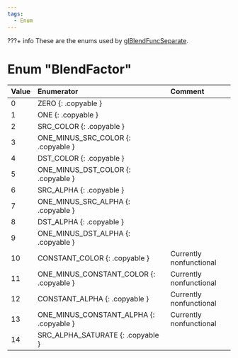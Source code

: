 ```yaml
---
tags:
  - Enum
---
```


???+ info
These are the enums used by [glBlendFuncSeparate](https://registry.khronos.org/OpenGL-Refpages/gl2.1/xhtml/glBlendFuncSeparate.xml).

# Enum "BlendFactor"
|Value|Enumerator|Comment|
|:--|:--|:--|
|0 |ZERO {: .copyable } |  |
|1 |ONE {: .copyable } |  |
|2 |SRC_COLOR {: .copyable } |  |
|3 |ONE_MINUS_SRC_COLOR {: .copyable } |  |
|4 |DST_COLOR {: .copyable } |  |
|5 |ONE_MINUS_DST_COLOR {: .copyable } |  |
|6 |SRC_ALPHA {: .copyable } |  |
|7 |ONE_MINUS_SRC_ALPHA {: .copyable } |  |
|8 |DST_ALPHA {: .copyable } |  |
|9 |ONE_MINUS_DST_ALPHA {: .copyable } |  |
|10 |CONSTANT_COLOR {: .copyable } | Currently nonfunctional |
|11 |ONE_MINUS_CONSTANT_COLOR {: .copyable } | Currently nonfunctional |
|12 |CONSTANT_ALPHA {: .copyable } | Currently nonfunctional |
|13 |ONE_MINUS_CONSTANT_ALPHA {: .copyable } | Currently nonfunctional |
|14 |SRC_ALPHA_SATURATE {: .copyable } |  |